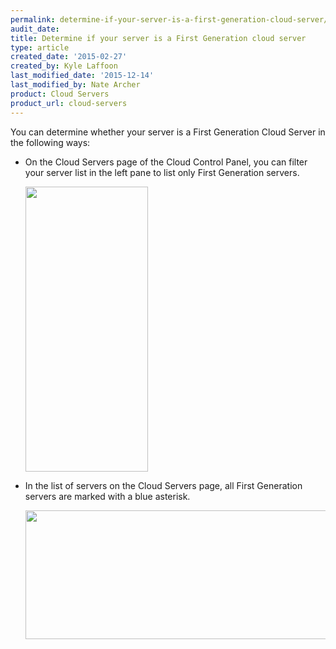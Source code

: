 ```yaml
---
permalink: determine-if-your-server-is-a-first-generation-cloud-server/
audit_date:
title: Determine if your server is a First Generation cloud server
type: article
created_date: '2015-02-27'
created_by: Kyle Laffoon
last_modified_date: '2015-12-14'
last_modified_by: Nate Archer
product: Cloud Servers
product_url: cloud-servers
---
```


You can determine whether your server is a First Generation Cloud Server
in the following ways:

-   On the Cloud Servers page of the Cloud Control Panel, you can filter
    your server list in the left pane to list only First Generation
    servers.

    <img src="{% asset_path cloud-servers/determine-if-your-server-is-a-first-generation-cloud-server/ServersListTypes_0.png %}" width="196" height="456" />

-   In the list of servers on the Cloud Servers page, all First
    Generation servers are marked with a blue asterisk.

    <img src="{% asset_path cloud-servers/determine-if-your-server-is-a-first-generation-cloud-server/1stvs2ndgenserversa.png %}" width="776" height="206" />
